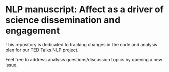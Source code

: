 # NLP manuscript: Affect as a driver of science dissemination and engagement

This repository is dedicated to tracking changes in the code and analysis plan for our TED Talks NLP project.

Feel free to address analysis questions/discussion topics by opening a new issue.
